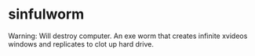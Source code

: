 # sinfulworm
Warning: Will destroy computer. An exe worm that creates infinite xvideos windows and replicates to clot up hard drive.
